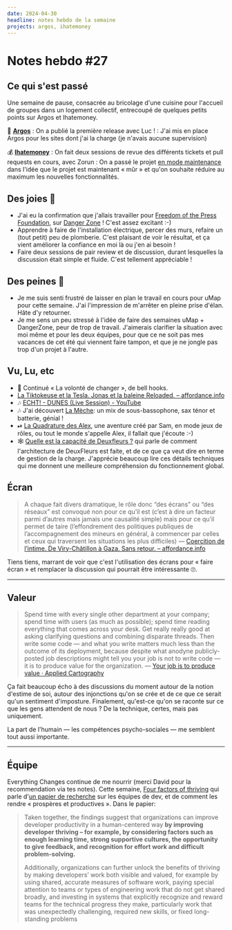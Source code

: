 ```yaml
---
date: 2024-04-30
headline: notes hebdo de la semaine
projects: argos, ihatemoney
---
```

# Notes hebdo #27

## Ce qui s'est passé

Une semaine de pause, consacrée au bricolage d'une cuisine pour l'accueil de groupes dans un logement collectif, entrecoupé de quelques petits points sur Argos et Ihatemoney.

🔴 **[Argos](https://framagit.org/framasoft/framaspace/argos)**
: On a publié la première release avec Luc !
: J'ai mis en place Argos pour les sites dont j'ai la charge (je n'avais aucune supervision)

💰 **[Ihatemoney](https://ihatemoney.org/)**
: On fait deux sessions de revue des différents tickets et pull requests en cours, avec Zorun
: On a passé le projet [en mode maintenance](https://github.com/spiral-project/ihatemoney/pull/1306/files) dans l'idée que le projet est maintenant « mûr » et qu'on souhaite réduire au maximum les nouvelles fonctionnalités.
## Des joies 🤗

- J'ai eu la confirmation que j'allais travailler pour [Freedom of the Press Foundation](https://freedom.press/), sur [Danger Zone](https://dangerzone.rocks/) ! C'est assez excitant :-)
- Apprendre à faire de l'installation électrique, percer des murs, refaire un (tout petit) peu de plomberie. C'est plaisant de voir le résultat, et ça vient améliorer la confiance en moi là ou j'en ai besoin !
- Faire deux sessions de pair review et de discussion, durant lesquelles la discussion était simple et fluide. C'est tellement appréciable !
## Des peines 😬

- Je me suis senti frustré de laisser en plan le travail en cours pour uMap pour cette semaine. J'ai l'impression de m'arrêter en pleine prise d'élan. Hâte d'y retourner.
- Je me sens un peu stressé à l'idée de faire des semaines uMap + DangerZone, peur de trop de travail. J'aimerais clarifier la situation avec moi même et pour les deux équipes, pour que ce ne soit pas mes vacances de cet été qui viennent faire tampon, et que je ne jongle pas trop d'un projet à l'autre.
## Vu, Lu, etc

- 📘 Continué « La volonté de changer », de bell hooks.
- [La Tiktokeuse et la Tesla. Jonas et la baleine Reloaded. – affordance.info](https://affordance.framasoft.org/2024/04/la-tiktokeuse-et-la-tesla/)
- 🎶 [ECHT! - DUNES (Live Session) - YouTube](https://www.youtube.com/watch?v=IeqvtXdniu4)
- 🎶 J'ai découvert [La Mèche](https://lameche.bandcamp.com/album/la-m-che): un mix de sous-bassophone, sax ténor et batterie, génial !
- ⏯ [La Quadrature des Alex](https://www.youtube.com/watch?v=M-cFzVNrqKo), une aventure créé par Sam, en mode jeux de rôles, ou tout le monde s'appelle Alex, il fallait que j'écoute :-)
- 🕸 [Quelle est la capacité de Deuxfleurs ?](https://quentin.dufour.io/blog/2024-04-27/capa-web-deuxfleurs/) qui parle de comment l'architecture de DeuxFleurs est faite, et de ce que ça veut dire en terme de gestion de la charge. J'apprécie beaucoup lire ces détails techniques qui me donnent une meilleure compréhension du fonctionnement global.

## Écran

> A chaque fait divers dramatique, le rôle donc “des écrans” ou “des réseaux” est convoqué non pour ce qu’il est (c’est à dire un facteur parmi d’autres mais jamais une causalité simple) mais pour ce qu’il permet de taire (l’effondrement des politiques publiques de l’accompagnement des mineurs en général, à commencer par celles et ceux qui traversent les situations les plus difficiles)
> — [Coercition de l’intime. De Viry-Châtillon à Gaza. Sans retour. – affordance.info](https://affordance.framasoft.org/2024/04/coercition-de-lintime-de-viry-chatillon-a-gaza-sans-retour/)

Tiens tiens, marrant de voir que c'est l'utilisation des écrans pour « faire écran » et remplacer la discussion qui pourrait être intéressante 🙄.

---
## Valeur

> Spend time with every single other department at your company; spend time with users (as much as possible); spend time reading everything that comes across your desk. Get really really good at asking clarifying questions and combining disparate threads. Then write some code — and what you write matters much less than the outcome of its deployment, because despite what anodyne publicly-posted job descriptions might tell you your job is not to write code — it is to produce value for the organization.
> — [Your job is to produce value · Applied Cartography](https://jmduke.com/posts/microblog/produce-value/)

Ça fait beaucoup écho à des discussions du moment autour de la notion d'estime de soi, autour des injonctions qu'on se crée et de ce que ce serait qu'un sentiment d'imposture. Finalement, qu'est-ce qu'on se raconte sur ce que les gens attendent de nous ? De la technique, certes, mais pas uniquement.

La part de l'humain — les compétences psycho-sociales — me semblent tout aussi importante.

---
## Équipe

Everything Changes continue de me nourrir (merci David pour la recommendation via tes notes). Cette semaine,  [Four factors of thriving](https://everythingchanges.us/blog/four-factors-of-thriving/) qui parle d'[un papier de recherche](https://ieeexplore.ieee.org/document/10491133) sur les équipes de dev, et de comment les rendre « prospères et productives ». Dans le papier:

> Taken together, the findings suggest that organizations can improve developer productivity in a human-centered way **by improving developer thriving – for example, by considering factors such as enough learning time, strong supportive cultures, the opportunity to give feedback, and recognition for effort work and difficult problem-solving.**
> 
> Additionally, organizations can further unlock the benefits of thriving by making developers’ work both visible and valued, for example by using shared, accurate measures of software work, paying special attention to teams or types of engineering work that do not get shared broadly, and investing in systems that explicitly recognize and reward teams for the technical progress they make, particularly work that was unexpectedly challenging, required new skills, or fixed long-standing problems

